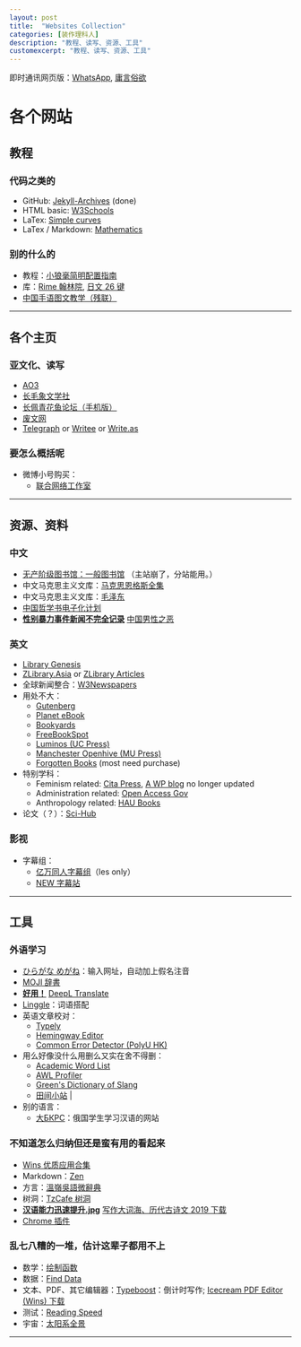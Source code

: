 ```yaml
---
layout: post
title:  "Websites Collection"
categories: [装作理科人]
description: "教程、读写、资源、工具"
customexcerpt: "教程、读写、资源、工具"
---
```


即时通讯网页版：[WhatsApp](https://web.whatsapp.com/), [庸言俗欲](https://discord.com/channels/733958469660704820/733958470256164896)

# 各个网站

## 教程

### 代码之类的

* GitHub: [Jekyll-Archives](https://github.com/jekyll/jekyll-archives) (done)
* HTML basic: [W3Schools](https://www.w3schools.com/)
* LaTex: [Simple curves](https://www.overleaf.com/learn/latex/LaTeX_Graphics_using_TikZ:_A_Tutorial_for_Beginners_(Part_1)%E2%80%94Basic_Drawing)
* LaTex / Markdown: [Mathematics](https://www.calvin.edu/~rpruim/courses/s341/S17/from-class/MathinRmd.html)

### 别的什么的

* 教程：[小狼毫简明配置指南](https://www.jianshu.com/p/296bba666604?open=1)
* 库：[Rime 翰林院](https://github.com/rime-aca), [日文 26 键](https://github.com/gkovacs/rime-japanese)
* [中国手语图文教学（残联）](http://www.cdpf.org.cn/special/zgsy/node_305701.htm)

-----

## 各个主页

### 亚文化、读写

* [AO3](https://archiveofourown.org/)
* [长毛象文学社](https://mastodonnovelclub.boards.net/)
* [长佩青花鱼论坛（手机版）](https://allcp.net/forum.php?mobile=yes)
* [废文网](https://sosad.fun/)
* [Telegraph](https://telegra.ph/) or [Writee]() or [Write.as]()

### 要怎么概括呢

* 微博小号购买：
  * [联合网络工作室](http://www.xiaohao.kim/mobile)

-----

## 资源、资料

### 中文

* [无产阶级图书馆：一般图书馆](https://library.proletarian.me/My_library_table.php) （主站崩了，分站能用。）
* 中文马克思主义文库：[马克思恩格斯全集](https://www.marxists.org/chinese/marx-engels/index.htm)
* 中文马克思主义文库：[毛泽东](https://www.marxists.org/chinese/maozedong/index.htm)
* [中国哲学书电子化计划](https://ctext.org/pre-qin-and-han/zhs)
* <strong><u>性别暴力事件新闻不完全记录</u></strong> [中国男性之恶](https://cnwoman-bot.github.io/evil-man/)

### 英文

* [Library Genesis](http://gen.lib.rus.ec/)
* [ZLibrary.Asia](https://b-ok.as/) or [ZLibrary Articles](https://booksc.org/)
* 全球新闻整合：[W3Newspapers](https://www.w3newspapers.com/)
* 用处不大：
  * [Gutenberg](http://www.gutenberg.org/)
  * [Planet eBook](https://www.planetebook.com/)
  * [Bookyards](https://www.bookyards.com/en)
  * [FreeBookSpot](http://www.freebookspot.es/)
  * [Luminos (UC Press)](https://www.luminosoa.org/site/)
  * [Manchester Openhive (MU Press)](https://www.manchesteropenhive.com/)
  * [Forgotten Books](https://www.forgottenbooks.com/en) (most need purchase)
* 特别学科：
  * Feminism related: [Cita Press](https://citapress.org/#home), [A WP blog](https://12rec5.wordpress.com/) no longer updated
  * Administration related: [Open Access Gov](https://www.openaccessgovernment.org/)
  * Anthropology related: [HAU Books](https://haubooks.org/)
* 论文（？）：[Sci-Hub](https://sci-hub.tw/)

### 影视

* 字幕组：
  * [亿万同人字幕组](http://ywtrzm.com/)（les only）
  * [NEW 字幕站](https://newzmz.com/index.html)

-----

## 工具

### 外语学习

* [ひらがな めがね](http://www.hiragana.jp/index.html)：输入网址，自动加上假名注音
* [MOJI 辞書](https://www.mojidict.com/)
* <strong><u>好用！</u></strong> [DeepL Translate](https://www.deepl.com/translator)
* [Linggle](https://linggle.com/)：词语搭配
* 英语文章校对：
  * [Typely](https://typely.com/)
  * [Hemingway Editor](http://www.hemingwayapp.com/)
  * [Common Error Detector (PolyU HK)](http://www2.elc.polyu.edu.hk/cill/errordetector.htm)
* 用么好像没什么用删么又实在舍不得删：
  * [Academic Word List](http://www.uefap.com/vocab/select/awl.htm)
  * [AWL Profiler](http://www4.caes.hku.hk/vocabulary/profile.htm)
  * [Green's Dictionary of Slang](https://greensdictofslang.com/)
  * [田间小站](https://www.tjxz.cc/) |
* 别的语言：
  * [大БКРС](https://bkrs.info/)：俄国学生学习汉语的网站

### 不知道怎么归纳但还是蛮有用的看起来

* [Wins 优质应用合集](https://github.com/Awesome-Windows/Awesome)
* Markdown：[Zen](https://zen.unit.ms/)
* 方言：[溫嶺吳語微辭典](https://qaanlid.wordpress.com/?tdsourcetag=s_pcqq_aiomsg)
* 树洞：[TzCafe 树洞](https://forms.yandex.com/u/5e26953f119d8b0d0aa434fc/)
* <strong><u>汉语能力迅速提升.jpg</u></strong> [写作大词海、历代古诗文 2019 下载](http://www.zhsc.com/indexgb.htm)
* [Chrome 插件](https://chrome.zzzmh.cn/index)

### 乱七八糟的一堆，估计这辈子都用不上

* 数学：[绘制函数](https://zh.numberempire.com/graphingcalculator.php)
* 数据：[Find Data](https://www.icpsr.umich.edu/web/pages/ICPSR/index.html)
* 文本、PDF、其它编辑器：[Typeboost](https://www.typeboost.io/)：倒计时写作; [Icecream PDF Editor (Wins) 下载](https://icecreamapps.com/PDF-Editor/)
* 测试：[Reading Speed](http://pages.email.nypl.org/speed-read/index?PromoSrc=2016_Speed_Reading_Quiz_FB&utm_source=Facebook&utm_medium=referral&utm_term=2016SpeedReadingQuiz&utm_content=FB02&utm_campaign=2016SpeedReadingQuiz)
* 宇宙：[太阳系全景](https://720yun.com/t/eb42ejpvu1a?scene_id=365147)

-----
